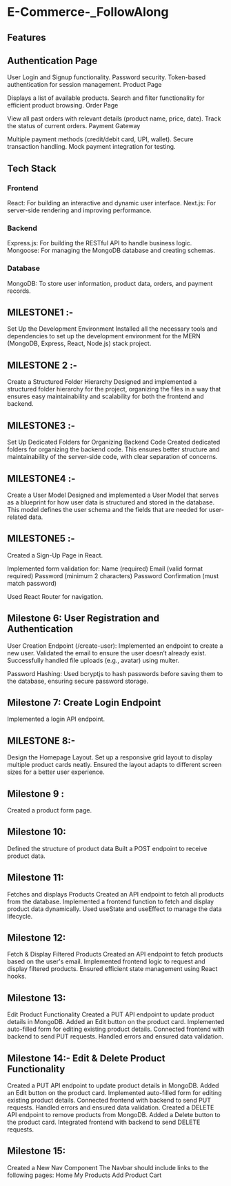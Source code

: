 # E-Commerce-_FollowAlong
## Features

## Authentication Page

User Login and Signup functionality.
Password security.
Token-based authentication for session management.
Product Page

Displays a list of available products.
Search and filter functionality for efficient product browsing.
Order Page

View all past orders with relevant details (product name, price, date).
Track the status of current orders.
Payment Gateway

Multiple payment methods (credit/debit card, UPI, wallet).
Secure transaction handling.
Mock payment integration for testing.

## Tech Stack
### Frontend
React: For building an interactive and dynamic user interface.
Next.js: For server-side rendering and improving performance.

### Backend
Express.js: For building the RESTful API to handle business logic.
Mongoose: For managing the MongoDB database and creating schemas.

### Database
MongoDB: To store user information, product data, orders, and payment records.

## MILESTONE1 :-
Set Up the Development Environment Installed all the necessary tools and dependencies to set up the development environment for the MERN (MongoDB, Express, React, Node.js) stack project. 

## MILESTONE 2 :-
Create a Structured Folder Hierarchy Designed and implemented a structured folder hierarchy for the project, organizing the files in a way that ensures easy maintainability and scalability for both the frontend and backend.

## MILESTONE3 :-
Set Up Dedicated Folders for Organizing Backend Code Created dedicated folders for organizing the backend code. This ensures better structure and maintainability of the server-side code, with clear separation of concerns.

## MILESTONE4 :-
Create a User Model Designed and implemented a User Model that serves as a blueprint for how user data is structured and stored in the database. This model defines the user schema and the fields that are needed for user-related data.

## MILESTONE5 :-
Created a Sign-Up Page in React.

Implemented form validation for: Name (required) Email (valid format required) Password (minimum 2 characters) Password Confirmation (must match password)

Used React Router for navigation.

## Milestone 6: User Registration and Authentication
User Creation Endpoint (/create-user): Implemented an endpoint to create a new user. Validated the email to ensure the user doesn’t already exist. Successfully handled file uploads (e.g., avatar) using multer.

Password Hashing: Used bcryptjs to hash passwords before saving them to the database, ensuring secure password storage.


## Milestone 7: Create Login Endpoint
Implemented a login API endpoint.

## MILESTONE 8:-
Design the Homepage Layout. Set up a responsive grid layout to display multiple product cards neatly. Ensured the layout adapts to different screen sizes for a better user experience.

## Milestone 9 : 
Created a product form page.

## Milestone 10: 
Defined the structure of product data
Built a POST endpoint to receive product data.

## Milestone 11:
Fetches and displays Products 
Created an API endpoint to fetch all products from the database.
Implemented a frontend function to fetch and display product data dynamically.
Used useState and useEffect to manage the data lifecycle.

## Milestone 12: 
Fetch & Display Filtered Products
Created an API endpoint to fetch products based on the user's email.
Implemented frontend logic to request and display filtered products.
Ensured efficient state management using React hooks.

## Milestone 13:
Edit Product Functionality
Created a PUT API endpoint to update product details in MongoDB.
Added an Edit button on the product card.
Implemented auto-filled form for editing existing product details.
Connected frontend with backend to send PUT requests.
Handled errors and ensured data validation.

## Milestone 14:- Edit & Delete Product Functionality
Created a PUT API endpoint to update product details in MongoDB.
Added an Edit button on the product card.
Implemented auto-filled form for editing existing product details.
Connected frontend with backend to send PUT requests.
Handled errors and ensured data validation.
Created a DELETE API endpoint to remove products from MongoDB.
Added a Delete button to the product card.
Integrated frontend with backend to send DELETE requests.

## Milestone 15:
Created a New Nav Component
The Navbar should include links to the following pages:
Home
My Products
Add Product
Cart


